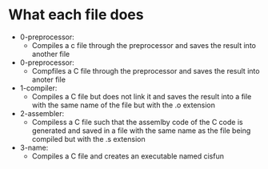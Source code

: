 # What each file does


- 0-preprocessor:
	- Compiles a c file through the preprocessor and saves the result into another file
- 0-preprocessor:
	- Compfiles a C file through the preprocessor and saves the result into anoter file
- 1-compiler:
	- Compiles a C file but does not link it and saves the result into a file with the same name of the file but with the .o extension
- 2-assembler:
	- Compiless a C file such that the assemlby code of the C code is generated and saved in a file with the same name as the file being compiled but with the .s extension
- 3-name:
	- Compiles a C file and creates an executable named cisfun
